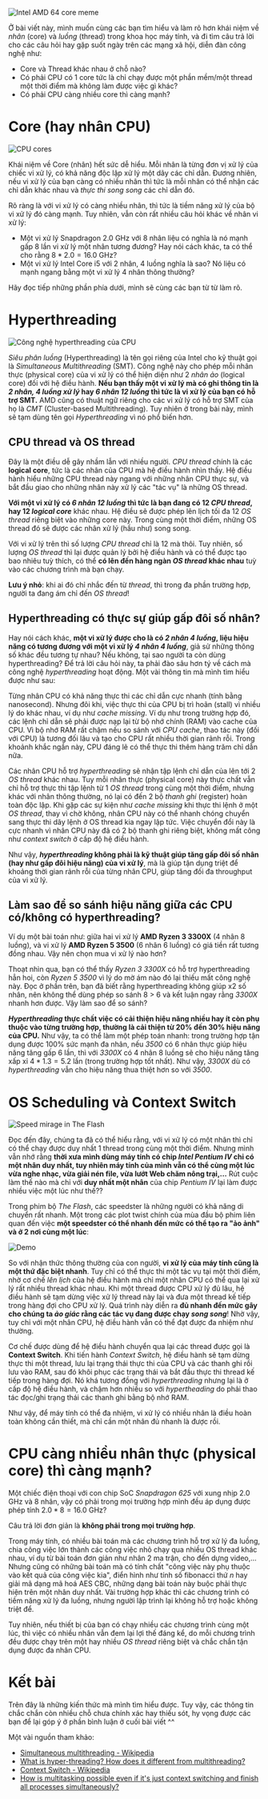 ![Intel AMD 64 core meme](https://images.viblo.asia/f5a164d7-4bb5-4f70-bff3-1c824eab3b6d.png)

Ở bài viết này, mình muốn cùng các bạn tìm hiểu và làm rõ hơn khái niệm về *nhân* (core) và *luồng* (thread) trong khoa học máy tính, và đi tìm câu trả lời cho các câu hỏi hay gặp suốt ngày trên các mạng xã hội, diễn đàn công nghệ như:
- Core và Thread khác nhau ở chỗ nào?
- Có phải CPU có 1 core tức là chỉ chạy được một phần mềm/một thread một thời điểm mà không làm được việc gì khác?
- Có phải CPU càng nhiều core thì càng mạnh?

# Core (hay nhân CPU)
![CPU cores](https://images.viblo.asia/728fb38d-7920-4c22-ab4d-dde2e60350b5.jpg)

Khái niệm về Core (nhân) hết sức dễ hiểu. Mỗi nhân là từng đơn vị xử lý của chiếc vi xử lý, có khả năng độc lập xử lý một dãy các chỉ dẫn. Đương nhiên, nếu vi xử lý của bạn càng có nhiều nhân thì tức là mỗi nhân có thể nhận các chỉ dẫn khác nhau và *thực thi song song* các chỉ dẫn đó.

Rõ ràng là với vi xử lý có càng nhiều nhân, thì tức là tiềm năng xử lý của bộ vi xử lý đó càng mạnh. Tuy nhiên, vẫn còn rất nhiều câu hỏi khác về nhân vi xử lý:
- Một vi xử lý Snapdragon 2.0 GHz với 8 nhân liệu có nghĩa là nó mạnh gấp 8 lần vi xử lý một nhân tương đương? Hay nói cách khác, ta có thể cho rằng $8 * 2.0 = 16.0$ GHz?
- Một vi xử lý Intel Core i5 với 2 nhân, 4 luồng nghĩa là sao? Nó liệu có mạnh ngang bằng một vi xử lý 4 nhân thông thường?

Hãy đọc tiếp những phần phía dưới, mình sẽ cùng các bạn từ từ làm rõ.

# Hyperthreading
![Công nghệ hyperthreading của CPU](https://images.viblo.asia/514ee69a-d791-466d-be29-57f89350ee75.png)

*Siêu phân luồng* (Hyperthreading) là tên gọi riêng của Intel cho kỹ thuật gọi là *Simultaneous Multithreading* (SMT). Công nghệ này cho phép mỗi nhân thực (physical core) của vi xử lý có thể hiện diện như 2 *nhân ảo* (logical core) đối với hệ điều hành. **Nếu bạn thấy một vi xử lý mà có ghi thông tin là *2 nhân, 4 luồng xử lý* hay *6 nhân 12 luồng* thì tức là vi xử lý của bạn có hỗ trợ SMT.** AMD cũng có thuật ngữ riêng cho các vi xử lý có hỗ trợ SMT của họ là *CMT* (Cluster-based Multithreading). Tuy nhiên ở trong bài này, mình sẽ tạm dùng tên gọi *Hyperthreading* vì nó phổ biến hơn.

## CPU thread và OS thread
Đây là một điều dễ gây nhầm lẫn với nhiều người. *CPU thread* chính là các **logical core**, tức là các nhân của CPU mà hệ điều hành nhìn thấy. Hệ điều hành hiểu những CPU thread này ngang với những nhân CPU thực sự, và bắt đầu giao cho những nhân này xử lý các "tác vụ" là những OS thread.

**Với một vi xử lý có *6 nhân 12 luồng* thì tức là bạn đang có 12 *CPU thread*, hay 12 *logical core*** khác nhau. Hệ điều sẽ được phép lên lịch tối đa 12 *OS thread* riêng biệt vào những core này. Trong cùng một thời điểm, những OS thread đó sẽ được các nhân xử lý (hầu như) song song.

Với vi xử lý trên thì số lượng *CPU thread* chỉ là 12 mà thôi. Tuy nhiên, số lượng *OS thread* thì lại được quản lý bởi hệ điều hành và có thể được tạo bao nhiêu tuỳ thích, có thể **có lên đến hàng ngàn *OS thread* khác nhau** tuỳ vào các chương trình mà bạn chạy.

**Lưu ý nhỏ**: khi ai đó chỉ nhắc đến từ *thread*, thì trong đa phần trường hợp, người ta đang ám chỉ đến *OS thread*!

## Hyperthreading có thực sự giúp gấp đôi số nhân?
Hay nói cách khác, **một vi xử lý được cho là có *2 nhân 4 luồng*, liệu hiệu năng có tương đương với một vi xử lý *4 nhân 4 luồng***, giả sử những thông số khác đều tương tự nhau? Nếu không, tại sao người ta còn dùng hyperthreading? Để trả lời câu hỏi này, ta phải đào sâu hơn tý về cách mà công nghệ *hyperthreading* hoạt động. Một vài thông tin mà mình tìm hiểu được như sau:

Từng nhân CPU có khả năng thực thi các chỉ dẫn cực nhanh (tính bằng nanosecond). Nhưng đôi khi, việc thực thi của CPU bị trì hoãn (stall) vì nhiều lý do khác nhau, ví dụ như *cache missing*. Ví dụ như trong trường hợp đó, các lệnh chỉ dẫn sẽ phải được nạp lại từ bộ nhớ chính (RAM) vào cache của CPU. Vì bộ nhớ RAM rất chậm nếu so sánh với *CPU cache*, thao tác này (đối với CPU) là tương đối lâu và tạo cho CPU rất nhiều thời gian rảnh rỗi. Trong khoảnh khắc ngắn này, CPU đáng lẽ có thể thực thi thêm hàng trăm chỉ dẫn nữa.

Các nhân CPU hỗ trợ *hyperthreading* sẽ nhận tập lệnh chỉ dẫn của lên tới 2 *OS thread* khác nhau. Tuy mỗi nhân thực (physical core) này thực chất vẫn chỉ hỗ trợ thực thi tập lệnh từ 1 *OS thread* trong cùng một thời điểm, nhưng khác với nhân thông thường, nó lại có đến 2 bộ *thanh ghi* (register) hoàn toàn độc lập. Khi gặp các sự kiện như *cache missing* khi thực thi lệnh ở một *OS thread*, thay vì chờ không, nhân CPU này có thể nhanh chóng chuyển sang thực thi dãy lệnh ở OS thread kia ngay lập tức. Việc chuyển đổi này là cực nhanh vì nhân CPU này đã có 2 bộ thanh ghi riêng biệt, không mất công như *context switch* ở cấp độ hệ điều hành.

Như vậy, ***hyperthreading* không phải là kỹ thuật giúp tăng gấp đôi số nhân (hay như gấp đôi hiệu năng) của vi xử lý**, mà là giúp tận dụng triệt để khoảng thời gian rảnh rỗi của từng nhân CPU, giúp tăng đối đa throughput của vi xử lý.

## Làm sao để so sánh hiệu năng giữa các CPU có/không có hyperthreading?
Ví dụ một bài toán như: giữa hai vi xử lý **AMD Ryzen 3 3300X** (4 nhân 8 luồng), và vi xử lý **AMD Ryzen 5 3500** (6 nhân 6 luồng) có giá tiền rất tương đồng nhau. Vậy nên chọn mua vi xử lý nào hơn?

Thoạt nhìn qua, bạn có thể thấy *Ryzen 3 3300X* có hỗ trợ hyperthreading hẳn hoi, còn *Ryzen 5 3500* vì lý do mờ ám nào đó lại thiếu mất công nghệ này. Đọc ở phần trên, bạn đã biết rằng hyperthreading không giúp x2 số nhân, nên không thể dùng phép so sánh 8 > 6 và kết luận ngay rằng *3300X* nhanh hơn được. Vậy làm sao để so sánh?

***Hyperthreading* thực chất việc có cải thiện hiệu năng nhiều hay ít còn phụ thuộc vào từng trường hợp, thường là cải thiện từ 20% đến 30% hiệu năng của CPU.** Như vậy, ta có thể làm một phép toán nhanh: trong trường hợp tận dụng được 100% sức mạnh đa nhân, nếu *3500* có 6 nhân thực giúp hiệu năng tăng gấp 6 lần, thì với *3300X* có 4 nhân 8 luồng sẽ cho hiệu năng tăng xấp xỉ $4 * 1.3 = 5.2$ lần (trong trường hợp tốt nhất). Như vậy, *3300X* dù có *hyperthreading* vẫn cho hiệu năng thua thiệt hơn so với *3500*.

# OS Scheduling và Context Switch
![Speed mirage in The Flash](https://images.viblo.asia/c56efe40-f3b7-4b7e-813e-957567642a66.jpg)

Đọc đến đây, chúng ta đã có thể hiểu rằng, với vi xử lý có một nhân thì chỉ có thể chạy được duy nhất 1 thread trong cùng một thời điểm. Nhưng mình vẫn nhớ rằng **thời xưa mình dùng máy tính có chip *Intel Pentium IV* chỉ có một nhân duy nhất, tuy nhiên máy tính của mình vẫn có thể cùng một lúc vừa nghe nhạc, vừa giải nén file, vừa lướt Web chăm nông trại,...** Rút cuộc làm thế nào mà chỉ với **duy nhất một nhân** của chip *Pentium IV* lại làm được nhiều việc một lúc như thế??

Trong phim bộ *The Flash*, các speedster là những người có khả năng di chuyển rất nhanh. Một trong các plot twist chính của mùa đầu bộ phim liên quan đến việc **một speedster có thể nhanh đến mức có thể tạo ra "ảo ảnh" và ở 2 nơi cùng một lúc**:

![Demo](https://media.giphy.com/media/PYCKWwJTUjbEwi0nu0/giphy.gif)

So với nhận thức thông thường của con người, **vi xử lý của máy tính cũng là một thứ đặc biệt nhanh**. Tuy chỉ có thể thực thi một tác vụ tại một thời điểm, nhờ cơ chế *lên lịch* của hệ điều hành mà chỉ một nhân CPU có thể qua lại xử lý rất nhiều thread khác nhau. Khi một thread được CPU xử lý đủ lâu, hệ điều hành sẽ tạm dừng việc xử lý thread này lại và đưa một thread kế tiếp trong hàng đợi cho CPU xử lý. Quá trình này diễn ra **đủ nhanh đến mức gây cho chúng ta *ảo giác* rằng các tác vụ đang được chạy *song song***! Nhờ vậy, tuy chỉ với một nhân CPU, hệ điều hành vẫn có thể đạt được đa nhiệm như thường.

Cơ chế được dùng để hệ điều hành chuyển qua lại các thread được gọi là **Context Switch**. Khi tiến hành *Context Switch*, hệ điều hành sẽ tạm dừng thực thi một thread, lưu lại trạng thái thực thi của CPU và các thanh ghi rồi lưu vào RAM, sau đó khôi phục các trạng thái và bắt đầu thực thi thread kế tiếp trong hàng đợi. Nó khá tương đồng với *hyperthreading* nhưng lại là ở cấp độ hệ điều hành, và chậm hơn nhiều so với *hypertheading* do phải thao tác đọc/ghi trạng thái các thanh ghi bằng bộ nhớ RAM. 

Như vậy, để máy tính có thể đa nhiệm, vi xử lý có nhiều nhân là điều hoàn toàn không cần thiết, mà chỉ cần một nhân đủ nhanh là được rồi.

# CPU càng nhiều nhân thực (physical core) thì càng mạnh?
Một chiếc điện thoại với con chip SoC *Snapdragon 625* với xung nhịp 2.0 GHz và 8 nhân, vậy có phải trong mọi trường hợp mình đều áp dụng được phép tính $2.0 * 8 = 16.0$ GHz?

Câu trả lời đơn giản là **không phải trong mọi trường hợp**.

Trong máy tính, có nhiều bài toán mà các chương trình hỗ trợ xử lý đa luồng, chia công việc lớn thành các công việc nhỏ chạy qua nhiều OS thread khác nhau, ví dụ từ bài toán đơn giản như nhân 2 ma trận, cho đến dựng video,... Nhưng cũng có những bài toán mà có tính chất "công việc này phụ thuộc vào kết quả của công việc kia", điển hình như tính số fibonacci thứ $n$ hay giải mã dạng mã hoá AES CBC, những dạng bài toán này buộc phải thực hiện trên một nhân duy nhất. Vài trường hợp khác thì các chương trình có tiềm năng xử lý đa luồng, nhưng người lập trình lại không hỗ trợ hoặc không triệt để.

Tuy nhiên, nếu thiết bị của bạn có chạy nhiều các chương trình cùng một lúc, thì việc có nhiều nhân vẫn đem lại lợi thế đáng kể, do mỗi chương trình đều được chạy trên một hay nhiều *OS thread* riêng biệt và chắc chắn tận dụng được đa nhân CPU.

# Kết bài
Trên đây là những kiến thức mà mình tìm hiểu được. Tuy vậy, các thông tin chắc chắn còn nhiều chỗ chưa chính xác hay thiếu sót, hy vọng được các bạn để lại góp ý ở phần bình luận ở cuối bài viết ^^

Một vài nguồn tham khảo:
- [Simultaneous multithreading - Wikipedia](https://en.wikipedia.org/wiki/Simultaneous_multithreading)
- [What is hyper-threading? How does it different from multithreading?](https://www.quora.com/What-is-hyper-threading-How-does-it-different-from-multithreading/answer/Travis-Casey-4)
- [Context Switch - Wikipedia](https://en.wikipedia.org/wiki/Context_switch)
- [How is multitasking possible even if it's just context switching and finish all processes simultaneously?](https://stackoverflow.com/questions/47385216/how-is-multitasking-possible-even-if-its-just-context-switching-and-finish-all)